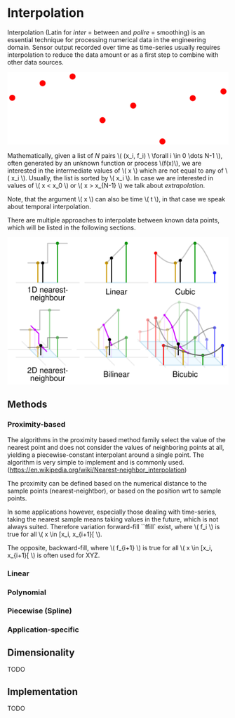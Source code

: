 # Interpolation

Interpolation (Latin for *inter* = between and *polire* = smoothing) is an essential technique for processing numerical data in the engineering domain. 
Sensor output recorded over time as time-series usually requires interpolation to reduce the data amount 
or as a first step to combine with other data sources.

![interpolation](interpolation.svg)

Mathematically, given a list of $N$ pairs \\( (x_i, f_i) \ \forall i \in 0 \dots N-1 \\), often generated by an unknown function or process \\(f(x)\\), 
we are interested in the intermediate values of \\( x \\) which are not equal to any of \\( x_i \\). 
Usually, the list is sorted by \\( x_i \\). In case we are interested in values of \\( x < x_0 \\) or \\( x > x_{N-1} \\) we talk about *extrapolation*.

Note, that the argument \\( x \\) can also be time \\( t \\), in that case we speak about temporal interpolation.

There are multiple approaches to interpolate between known data points, which will be listed in the following sections.

![interpolation_methods](interpolation_methods.svg)

## Methods

### Proximity-based

The algorithms in the proximity based method family select the value of the nearest point and does not consider the values of neighboring points at all, yielding a piecewise-constant interpolant around a single point. The algorithm is very simple to implement and is commonly used. (https://en.wikipedia.org/wiki/Nearest-neighbor_interpolation)

The proximity can be defined based on the numerical distance to the sample points (nearest-neightbor), or based on the position wrt to sample points.

In some applications however, especially those dealing with time-series, taking the nearest sample means taking values in the future, which is not always suited. Therefore variation forward-fill ``ffill` exist, where \\( f_i \\) is true for all \\( x \in [x_i, x_{i+1}[ \\). 

The opposite, backward-fill, where \\( f_{i+1} \\) is true for all \\( x \in [x_i, x_{i+1}[ \\) is often used for XYZ.

### Linear

### Polynomial

### Piecewise (Spline)

### Application-specific

## Dimensionality

TODO

## Implementation

TODO